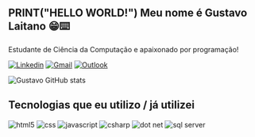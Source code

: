 ## PRINT("HELLO WORLD!") Meu nome é Gustavo Laitano 😁⌨️
Estudante de Ciência da Computação e apaixonado por programação!

[![Linkedin](https://img.shields.io/badge/LinkedIn-0077B5?style=for-the-badge&logo=linkedin&logoColor=white)](https://br.linkedin.com/in/gulaitano)
[![Gmail](https://img.shields.io/badge/Gmail-D14836?style=for-the-badge&logo=gmail&logoColor=white)](mailto:gulaitano3@gmail.com)
[![Outlook](https://img.shields.io/badge/Microsoft_Outlook-0078D4?style=for-the-badge&logo=microsoft-outlook&logoColor=white)](mailto:gu.laitano@hotmail.com)

![Gustavo GitHub stats](https://github-readme-stats.vercel.app/api?username=Gustavo-Laitano&show_icons=true&theme=tokyonight)

## Tecnologias que eu utilizo / já utilizei
<div style="display: inline_block">
    <img align="center" alt="html5" src="https://img.shields.io/badge/HTML5-E34F26?style=for-the-badge&logo=html5&logoColor=white" />
    <img align="center" alt="css" src="https://img.shields.io/badge/CSS3-1572B6?style=for-the-badge&logo=css3&logoColor=white" />
    <img align="center" alt="javascript" src="https://img.shields.io/badge/JavaScript-F7DF1E?style=for-the-badge&logo=javascript&logoColor=black" />
    <img align="center" alt="csharp" src="https://img.shields.io/badge/C%23-239120?style=for-the-badge&logo=c-sharp&logoColor=white" />
    <img align="center" alt="dot net" src="https://img.shields.io/badge/.NET-5C2D91?style=for-the-badge&logo=.net&logoColor=white" />
    <img align="center" alt="sql server" src="https://img.shields.io/badge/Microsoft_SQL_Server-CC2927?style=for-the-badge&logo=microsoft-sql-server&logoColor=white" />
  </div>
  
